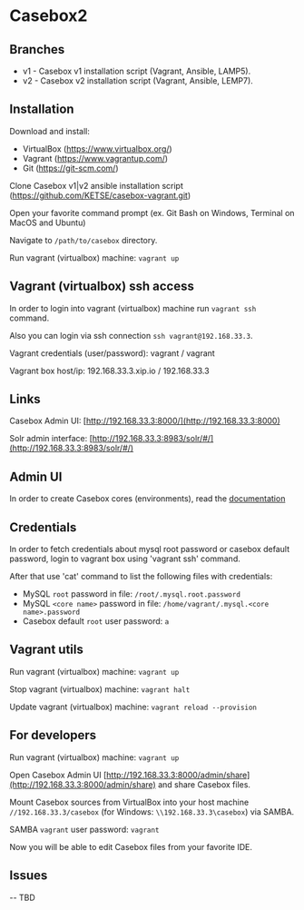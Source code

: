 Casebox2
========

Branches
--------

* v1 - Casebox v1 installation script (Vagrant, Ansible, LAMP5).
* v2 - Casebox v2 installation script (Vagrant, Ansible, LEMP7).

Installation
------------

Download and install:

* VirtualBox (https://www.virtualbox.org/)
* Vagrant (https://www.vagrantup.com/)
* Git (https://git-scm.com/)

Clone Casebox v1|v2 ansible installation script (https://github.com/KETSE/casebox-vagrant.git)

Open your favorite command prompt (ex. Git Bash on Windows, Terminal on MacOS and Ubuntu)

Navigate to `/path/to/casebox` directory.

Run vagrant (virtualbox) machine: `vagrant up`


Vagrant (virtualbox) ssh access
-------------------------------

In order to login into vagrant (virtualbox) machine run `vagrant ssh` command. 

Also you can login via ssh connection `ssh vagrant@192.168.33.3`.

Vagrant credentials (user/password): vagrant / vagrant

Vagrant box host/ip: 192.168.33.3.xip.io / 192.168.33.3


Links
-----

Casebox Admin UI: [http://192.168.33.3:8000/](http://192.168.33.3:8000)

Solr admin interface: [http://192.168.33.3:8983/solr/#/](http://192.168.33.3:8983/solr/#/)


Admin UI
--------

In order to create Casebox cores (environments), read the [documentation](https://docs.google.com/document/d/1a6C7vMj3OJ8yVobiAel6SisojaDAtB1Z1W58rdrC4kc)


Credentials
-----------

In order to fetch credentials about mysql root password or casebox default password, 
login to vagrant box using 'vagrant ssh' command. 

After that use 'cat' command to list the following files with credentials:

* MySQL `root` password in file: `/root/.mysql.root.password`
* MySQL `<core name>` password in file: `/home/vagrant/.mysql.<core name>.password`
* Casebox default `root` user password: `a`


Vagrant utils
-------------

Run vagrant (virtualbox) machine: `vagrant up`

Stop vagrant (virtualbox) machine: `vagrant halt`

Update vagrant (virtualbox) machine: `vagrant reload --provision`


For developers
--------------

Run vagrant (virtualbox) machine: `vagrant up`

Open Casebox Admin UI [http://192.168.33.3:8000/admin/share](http://192.168.33.3:8000/admin/share) and share Casebox files.

Mount Casebox sources from VirtualBox into your host machine `//192.168.33.3/casebox` 
(for Windows: `\\192.168.33.3\casebox`) via SAMBA.
 
SAMBA `vagrant` user password: `vagrant`

Now you will be able to edit Casebox files from your favorite IDE.


Issues
------

-- TBD
